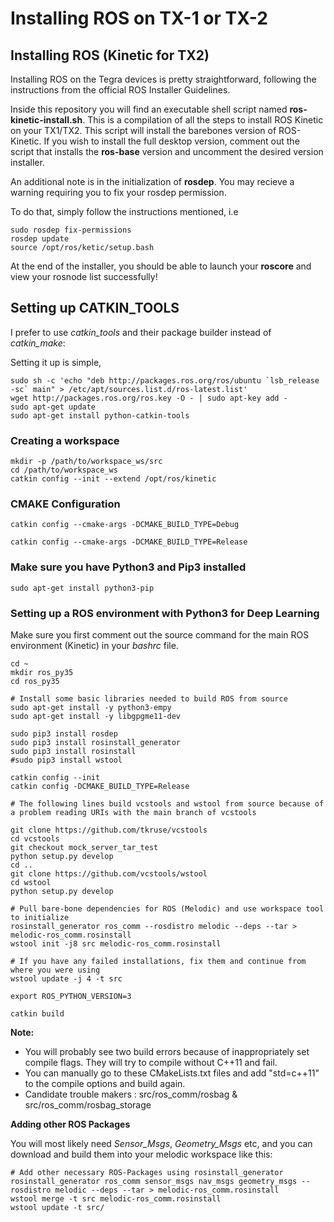 # Installing ROS on TX-1 or TX-2

## Installing ROS (Kinetic for TX2)

Installing ROS on the Tegra devices is pretty straightforward, following the
instructions from the  official ROS Installer Guidelines.

Inside this repository you will find an executable shell script named
**ros-kinetic-install.sh**. This is a compilation of all the steps to install
ROS Kinetic on your TX1/TX2. This script will install the barebones version
of ROS-Kinetic. If you wish to install the full desktop version, comment
out the script that installs the **ros-base** version and uncomment the desired
version installer.

An additional note is in the initialization of **rosdep**. You may recieve a
warning requiring you  to fix your rosdep permission.

To do that, simply follow the instructions mentioned, i.e
```
sudo rosdep fix-permissions
rosdep update
source /opt/ros/ketic/setup.bash
```

At the end of the installer, you should be able to launch your **roscore** and
view your rosnode list successfully!

## Setting up CATKIN_TOOLS

I prefer to use *catkin_tools* and their package builder instead of *catkin_make*:

Setting it up is simple,
```
sudo sh -c 'echo "deb http://packages.ros.org/ros/ubuntu `lsb_release -sc` main" > /etc/apt/sources.list.d/ros-latest.list'
wget http://packages.ros.org/ros.key -O - | sudo apt-key add - 
sudo apt-get update
sudo apt-get install python-catkin-tools
```

### Creating a workspace
```
mkdir -p /path/to/workspace_ws/src
cd /path/to/workspace_ws
catkin config --init --extend /opt/ros/kinetic
```

### CMAKE Configuration
```
catkin config --cmake-args -DCMAKE_BUILD_TYPE=Debug
```

```
catkin config --cmake-args -DCMAKE_BUILD_TYPE=Release
```

### Make sure you have Python3 and Pip3 installed

```
sudo apt-get install python3-pip
```

### Setting up a ROS environment with Python3 for Deep Learning

Make sure you first comment out the source command for the main ROS environment (Kinetic) in your *bashrc* file.

```
cd ~
mkdir ros_py35
cd ros_py35

# Install some basic libraries needed to build ROS from source
sudo apt-get install -y python3-empy
sudo apt-get install -y libgpgme11-dev

sudo pip3 install rosdep
sudo pip3 install rosinstall_generator
sudo pip3 install rosinstall
#sudo pip3 install wstool

catkin config --init
catkin config -DCMAKE_BUILD_TYPE=Release

# The following lines build vcstools and wstool from source because of a problem reading URIs with the main branch of vcstools

git clone https://github.com/tkruse/vcstools
cd vcstools
git checkout mock_server_tar_test
python setup.py develop
cd ..
git clone https://github.com/vcstools/wstool
cd wstool
python setup.py develop

# Pull bare-bone dependencies for ROS (Melodic) and use workspace tool to initialize
rosinstall_generator ros_comm --rosdistro melodic --deps --tar > melodic-ros_comm.rosinstall
wstool init -j8 src melodic-ros_comm.rosinstall

# If you have any failed installations, fix them and continue from where you were using
wstool update -j 4 -t src

export ROS_PYTHON_VERSION=3

catkin build
```

**Note:**
* You will probably see two build errors because of inappropriately set compile flags. They will try to compile without C++11 and fail.
* You can manually go to these CMakeLists.txt files and add "std=c++11" to the compile options and build again.
* Candidate trouble makers : src/ros_comm/rosbag & src/ros_comm/rosbag_storage

**Adding other ROS Packages**

You will most likely need *Sensor_Msgs*, *Geometry_Msgs* etc, and you can download and build them into your melodic workspace like this:
```
# Add other necessary ROS-Packages using rosinstall_generator
rosinstall_generator ros_comm sensor_msgs nav_msgs geometry_msgs --rosdistro melodic --deps --tar > melodic-ros_comm.rosinstall
wstool merge -t src melodic-ros_comm.rosinstall
wstool update -t src/
```

